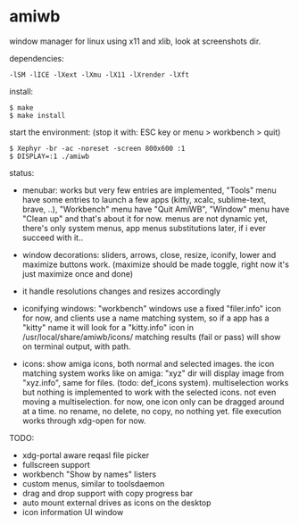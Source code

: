 # amiwb
window manager for linux using x11 and xlib, look at screenshots dir.

dependencies:
```
-lSM -lICE -lXext -lXmu -lX11 -lXrender -lXft
```

install:
```
$ make
$ make install
```

start the environment:  (stop it with: ESC key or menu > workbench > quit)
```
$ Xephyr -br -ac -noreset -screen 800x600 :1
$ DISPLAY=:1 ./amiwb
```

status:

- menubar:
	works but very few entries are implemented, 
	"Tools" menu have some entries to launch a few apps (kitty,	xcalc, sublime-text, brave, ..), 
	"Workbench" menu have "Quit AmiWB", 
	"Window" menu have "Clean up" and that's about it for now.
	menus are not dynamic yet, there's only system menus, 
	app menus substitutions later, if i ever succeed with it..

- window decorations:
	sliders, arrows, close, resize, iconify, lower and maximize buttons work. 
	(maximize should be made toggle, right now it's just maximize once and done)

- it handle resolutions changes and resizes accordingly

- iconifying windows:
	"workbench" windows use a fixed "filer.info" icon for now, and clients use a name matching system, 
	so if a app has a "kitty" name it will look for a "kitty.info" icon in /usr/local/share/amiwb/icons/
	matching results (fail or pass) will show on terminal output, with path.

- icons:
	show amiga icons, both normal and selected images.
	the icon matching system works like on amiga: "xyz" dir will display image from "xyz.info", 
	same for files. (todo: def_icons system).
	multiselection works but nothing is implemented to work with the selected icons. 
	not even moving a multiselection. for now, one icon only can be dragged around at a time.
	no rename, no delete, no copy, no nothing yet.
	file execution works through xdg-open for now.

TODO:

- xdg-portal aware reqasl file picker
- fullscreen support
- workbench "Show by names" listers
- custom menus, similar to toolsdaemon
- drag and drop support with copy progress bar
- auto mount external drives as icons on the desktop
- icon information UI window